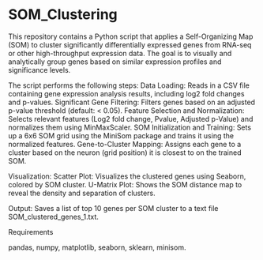 # SOM_Clustering
This repository contains a Python script that applies a Self-Organizing Map (SOM) to cluster significantly differentially expressed genes from RNA-seq or other high-throughput expression data. The goal is to visually and analytically group genes based on similar expression profiles and significance levels.

The script performs the following steps:
Data Loading: Reads in a CSV file containing gene expression analysis results, including log2 fold changes and p-values.
Significant Gene Filtering: Filters genes based on an adjusted p-value threshold (default: < 0.05).
Feature Selection and Normalization: Selects relevant features (Log2 fold change, Pvalue, Adjusted p-Value) and normalizes them using MinMaxScaler.
SOM Initialization and Training: Sets up a 6x6 SOM grid using the MiniSom package and trains it using the normalized features.
Gene-to-Cluster Mapping: Assigns each gene to a cluster based on the neuron (grid position) it is closest to on the trained SOM.

Visualization:
Scatter Plot: Visualizes the clustered genes using Seaborn, colored by SOM cluster.
U-Matrix Plot: Shows the SOM distance map to reveal the density and separation of clusters.

Output:
Saves a list of top 10 genes per SOM cluster to a text file SOM_clustered_genes_1.txt.

Requirements

pandas,
numpy,
matplotlib,
seaborn,
sklearn,
minisom.
